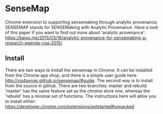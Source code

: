 SenseMap
========

Chrome extension to supporting sensemaking through analytic provenance. SENSEMAP stands for SENSEMaking with Analytic Provenance. Have a look of this paper if you want to find out more about 'analytic provenance': https://kaixu.me/2015/03/16/analytic-provenance-for-sensemaking-a-research-agenda-cga-2015/


Install
-------

There are two ways to install the sensemap in Chrome. It can be installed from the Chrome app shop, and there is a simple user guide here: http://vis4sense.github.io/sensemap/#guide. The second way is to install from the source in github. There are two branches: master and rebuild. 'master' has the same feature set as the chrome store one, whereas the 'rebuild' has a minimal set of functions. The instructions here will allow you to install either: https://developer.chrome.com/extensions/getstarted#unpacked


